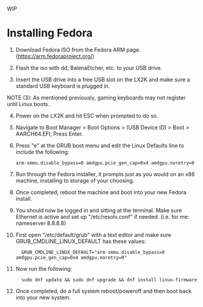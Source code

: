 WIP

# Installing Fedora

   1. Download Fedora ISO from the Fedora ARM page. (https://arm.fedoraproject.org/)

   2. Flash the iso with dd, BalenaEtcher, etc. to your USB drive.

   3. Insert the USB drive into a free USB slot on the LX2K and make sure a standard USB keyboard is plugged in.

NOTE (3): As mentioned previously, gaming keyboards may not register until Linux boots.

   4. Power on the LX2K and hit ESC when prompted to do so.

   5. Navigate to Boot Manager > Boot Options > (USB Device ID) > Boot > AARCH64.EFI; Press Enter.

   6. Press "e" at the GRUB boot menu and edit the Linux Defaults line to include the following:
   
          arm-smmu.disable_bypass=0 amdgpu.pcie_gen_cap=0x4 amdgpu.noretry=0

   7. Run through the Fedora installer, it prompts just as you would on an x86 machine, installing to storage of your choosing.

   8. Once completed, reboot the machine and boot into your new Fedora install.

   9. You should now be logged in and sitting at the terminal. Make sure Ethernet is active and set up "/etc/resolv.conf" if needed. (i.e. for me: nameserver 8.8.8.8)

  10. First open "/etc/default/grub" with a text editor and make sure GRUB_CMDLINE_LINUX_DEFAULT has these values:
  
            GRUB_CMDLINE_LINUX_DEFAULT="arm-smmu.disable_bypass=0 amdgpu.pcie_gen_cap=0x4 amdgpu.noretry=0"

  11. Now run the following:
  
            sudo dnf update && sudo dnf upgrade && dnf install linux-firmware

  12. Once completed, do a full system reboot/poweroff and then boot back into your new system.
